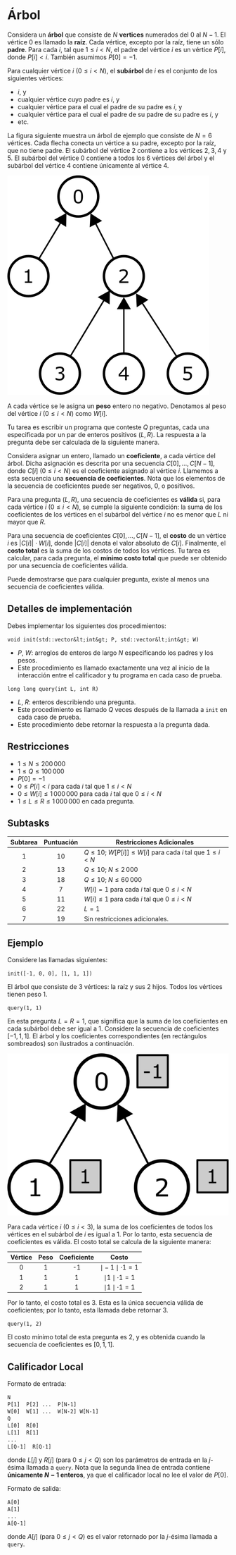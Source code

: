 # Árbol

Considera un **árbol** que consiste de $N$ **vertices**
numerados del $0$ al $N-1$.
El vértice $0$ es llamado la **raíz**.
Cada vértice, excepto por la raíz, tiene un sólo **padre**.
Para cada $i$, tal que $1 \leq i < N$,
el padre del vértice $i$ es un vértice $P[i]$, donde $P[i] < i$.
También asumimos $P[0] = -1$.

Para cualquier vértice $i$ ($0 \leq i < N$),
el **subárbol** de $i$ es el conjunto de los siguientes vértices:
 * $i$, y
 * cualquier vértice cuyo padre es $i$, y
 * cualquier vértice para el cual el padre de su padre es $i$, y
 * cualquier vértice para el cual el padre de su padre de su padre es $i$, y
 * etc.

La figura siguiente muestra un árbol de ejemplo que consiste de $N = 6$ vértices.
Cada flecha conecta un vértice a su padre,
excepto por la raíz, que no tiene padre.
El subárbol del vértice $2$ contiene a los vértices $2, 3, 4$ y $5$. 
El subárbol del vértice $0$ contiene a todos los $6$ vértices del árbol y el subárbol del vértice $4$ contiene únicamente al vértice $4$.

![](subtrees.png "150")

A cada vértice se le asigna un **peso** entero no negativo.
Denotamos al peso del vértice $i$ ($0 \leq i < N$) como $W[i]$.

Tu tarea es escribir un programa que conteste $Q$ preguntas, cada
una especificada por un par de enteros positivos $(L, R)$.
La respuesta a la pregunta debe ser calculada de la siguiente manera.

Considera asignar un entero, llamado un **coeficiente**, a cada vértice del árbol.
Dicha asignación es descrita por una secuencia $C[0], \ldots, C[N-1]$,
donde $C[i]$ ($0 \leq i < N$) es el coeficiente asignado al vértice $i$. 
Llamemos a esta secuencia una **secuencia de coeficientes**.
Nota que los elementos de la secuencia de coeficientes puede ser negativos, $0$, o positivos.

Para una pregunta $(L, R)$,
una secuencia de coeficientes es **válida**
si, para cada vértice $i$ ($0 \leq i < N$), se cumple
la siguiente condición:
la suma de los coeficientes de los vértices en el subárbol del vértice $i$ no es menor que $L$ ni mayor que $R$.

Para una secuencia de coeficientes $C[0], \ldots, C[N-1]$,
el **costo** de un vértice $i$ es $|C[i]| \cdot W[i]$,
donde $|C[i]|$ denota el valor absoluto de $C[i]$.
Finalmente, el **costo total** es la suma de los costos de todos los vértices.
Tu tarea es calcular, para cada pregunta, el **mínimo costo total** que puede ser obtenido por una secuencia de coeficientes válida.

Puede demostrarse que para cualquier pregunta, existe al menos una secuencia de coeficientes válida.

## Detalles de implementación

Debes implementar los siguientes dos procedimientos:

```
void init(std::vector&lt;int&gt; P, std::vector&lt;int&gt; W)
```

* $P$, $W$: arreglos de enteros de largo  $N$
   especificando los padres y los pesos.
* Este procedimiento es llamado exactamente una vez al inicio de la interacción entre el calificador y tu programa en cada caso de prueba.

```
long long query(int L, int R)
```
* $L$, $R$: enteros describiendo una pregunta.
* Este procedimiento es llamado $Q$ veces después de la llamada a `init`
en cada caso de prueba.
* Este procedimiento debe retornar la respuesta a la pregunta dada.


## Restricciones

* $1 \leq N \leq 200\,000$
* $1 \leq Q \leq 100\,000$
* $P[0] = -1$
* $0 \leq P[i] < i$ para cada $i$ tal que $1 \leq i < N$
* $0 \leq W[i] \leq 1\,000\,000$ para cada $i$ tal que $0 \leq i < N$
* $1 \leq L \leq R \leq 1\,000\,000$ en cada pregunta.

## Subtasks

| Subtarea | Puntuación | Restricciones Adicionales                                             |
|:--------:|:----------:|-----------------------------------------------------------------------|
|    1     |    $10$    | $Q \leq 10$; $W[P[i]] \leq W[i]$ para cada $i$ tal que $1 \leq i < N$ 
|    2     |    $13$    | $Q \leq 10$; $N \leq 2\,000$                                          
|    3     |    $18$    | $Q \leq 10$; $N \leq 60\,000$                                         
|    4     |    $7$     | $W[i] = 1$ para cada $i$ tal que $0 \leq i < N$                       
|    5     |    $11$    | $W[i] \leq 1$ para cada $i$ tal que $0 \leq i < N$                    
|    6     |    $22$    | $L = 1$                                                               
|    7     |    $19$    | Sin restricciones adicionales.                                        



## Ejemplo

Considere las llamadas siguientes:

```
init([-1, 0, 0], [1, 1, 1])
```

El árbol que consiste de $3$ vértices: la raíz y sus $2$ hijos.
Todos los vértices tienen peso $1$.

```
query(1, 1)
```

En esta pregunta $L = R = 1$,
que significa que la suma de los coeficientes en cada subárbol debe ser igual a $1$.
Considere la secuencia de coeficientes $[-1, 1, 1]$.
El árbol y los coeficientes correspondientes (en rectángulos sombreados) son ilustrados a continuación.

![](ex1.png "150")

Para cada vértice $i$ ($0 \leq i < 3$), la suma de los coeficientes de todos los vértices en el subárbol de $i$ es igual a $1$.
Por lo tanto, esta secuencia de coeficientes es válida.
El costo total se calcula de la siguiente manera:


| Vértice | Peso | Coeficiente |           Costo            |
|:-------:|:----:|:-----------:|:--------------------------:|
|    0    |  1   |     -1      | $\mid -1 \mid \cdot 1 = 1$ 
|    1    |  1   |      1      | $\mid 1 \mid \cdot 1 = 1$  
|    2    |  1   |      1      | $\mid 1 \mid \cdot 1 = 1$  

Por lo tanto, el costo total es $3$.
Esta es la única secuencia válida de coeficientes; por lo tanto, esta llamada debe retornar $3$.


```
query(1, 2)
```
El costo mínimo total de esta pregunta es $2$,
y es obtenida cuando la secuencia de coeficientes es $[0, 1, 1]$.

## Calificador Local

Formato de entrada:

```
N
P[1]  P[2] ...  P[N-1]
W[0]  W[1] ...  W[N-2] W[N-1]
Q
L[0]  R[0]
L[1]  R[1]
...
L[Q-1]  R[Q-1]
```

donde $L[j]$ y $R[j]$
 (para $0 \leq j < Q$)
 son los parámetros de entrada en la $j$-ésima llamada a `query`.
Nota que la segunda línea de entrada contiene **únicamente $N-1$ enteros**,
ya que el calificador local no lee el valor de $P[0]$.

Formato de salida:
```
A[0]
A[1]
...
A[Q-1]
```

donde $A[j]$
 (para $0 \leq j < Q$)
es el valor retornado por la $j$-ésima llamada a `query`.
